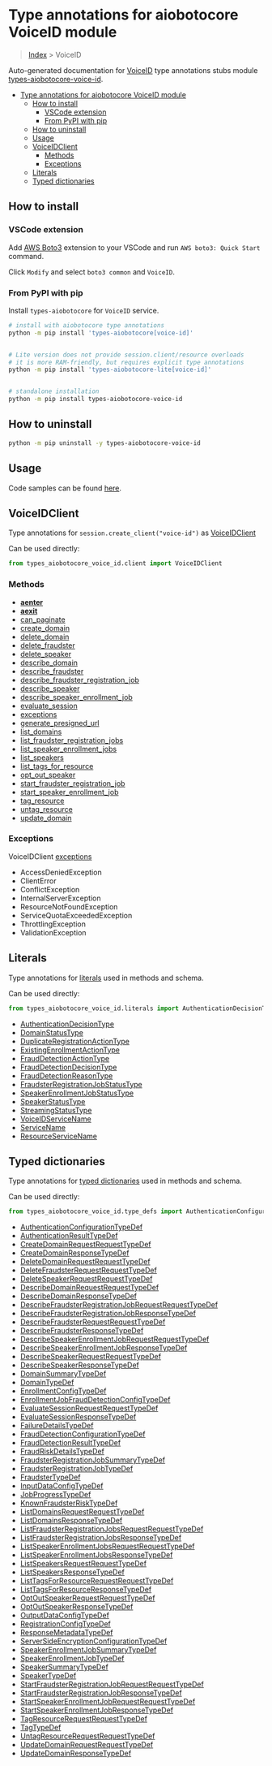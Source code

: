 <a id="type-annotations-for-aiobotocore-voiceid-module"></a>

# Type annotations for aiobotocore VoiceID module

> [Index](../README.md) > VoiceID

Auto-generated documentation for
[VoiceID](https://boto3.amazonaws.com/v1/documentation/api/latest/reference/services/voice-id.html#VoiceID)
type annotations stubs module
[types-aiobotocore-voice-id](https://pypi.org/project/types-aiobotocore-voice-id/).

- [Type annotations for aiobotocore VoiceID module](#type-annotations-for-aiobotocore-voiceid-module)
  - [How to install](#how-to-install)
    - [VSCode extension](#vscode-extension)
    - [From PyPI with pip](#from-pypi-with-pip)
  - [How to uninstall](#how-to-uninstall)
  - [Usage](#usage)
  - [VoiceIDClient](#voiceidclient)
    - [Methods](#methods)
    - [Exceptions](#exceptions)
  - [Literals](#literals)
  - [Typed dictionaries](#typed-dictionaries)

<a id="how-to-install"></a>

## How to install

<a id="vscode-extension"></a>

### VSCode extension

Add
[AWS Boto3](https://marketplace.visualstudio.com/items?itemName=Boto3typed.boto3-ide)
extension to your VSCode and run `AWS boto3: Quick Start` command.

Click `Modify` and select `boto3 common` and `VoiceID`.

<a id="from-pypi-with-pip"></a>

### From PyPI with pip

Install `types-aiobotocore` for `VoiceID` service.

```bash
# install with aiobotocore type annotations
python -m pip install 'types-aiobotocore[voice-id]'


# Lite version does not provide session.client/resource overloads
# it is more RAM-friendly, but requires explicit type annotations
python -m pip install 'types-aiobotocore-lite[voice-id]'


# standalone installation
python -m pip install types-aiobotocore-voice-id
```

<a id="how-to-uninstall"></a>

## How to uninstall

```bash
python -m pip uninstall -y types-aiobotocore-voice-id
```

<a id="usage"></a>

## Usage

Code samples can be found [here](./usage.md).

<a id="voiceidclient"></a>

## VoiceIDClient

Type annotations for `session.create_client("voice-id")` as
[VoiceIDClient](./client.md)

Can be used directly:

```python
from types_aiobotocore_voice_id.client import VoiceIDClient
```

<a id="methods"></a>

### Methods

- [__aenter__](./client.md#__aenter__)
- [__aexit__](./client.md#__aexit__)
- [can_paginate](./client.md#can_paginate)
- [create_domain](./client.md#create_domain)
- [delete_domain](./client.md#delete_domain)
- [delete_fraudster](./client.md#delete_fraudster)
- [delete_speaker](./client.md#delete_speaker)
- [describe_domain](./client.md#describe_domain)
- [describe_fraudster](./client.md#describe_fraudster)
- [describe_fraudster_registration_job](./client.md#describe_fraudster_registration_job)
- [describe_speaker](./client.md#describe_speaker)
- [describe_speaker_enrollment_job](./client.md#describe_speaker_enrollment_job)
- [evaluate_session](./client.md#evaluate_session)
- [exceptions](./client.md#exceptions)
- [generate_presigned_url](./client.md#generate_presigned_url)
- [list_domains](./client.md#list_domains)
- [list_fraudster_registration_jobs](./client.md#list_fraudster_registration_jobs)
- [list_speaker_enrollment_jobs](./client.md#list_speaker_enrollment_jobs)
- [list_speakers](./client.md#list_speakers)
- [list_tags_for_resource](./client.md#list_tags_for_resource)
- [opt_out_speaker](./client.md#opt_out_speaker)
- [start_fraudster_registration_job](./client.md#start_fraudster_registration_job)
- [start_speaker_enrollment_job](./client.md#start_speaker_enrollment_job)
- [tag_resource](./client.md#tag_resource)
- [untag_resource](./client.md#untag_resource)
- [update_domain](./client.md#update_domain)

<a id="exceptions"></a>

### Exceptions

VoiceIDClient [exceptions](./client.md#exceptions)

- AccessDeniedException
- ClientError
- ConflictException
- InternalServerException
- ResourceNotFoundException
- ServiceQuotaExceededException
- ThrottlingException
- ValidationException

<a id="literals"></a>

## Literals

Type annotations for [literals](./literals.md) used in methods and schema.

Can be used directly:

```python
from types_aiobotocore_voice_id.literals import AuthenticationDecisionType, ...
```

- [AuthenticationDecisionType](./literals.md#authenticationdecisiontype)
- [DomainStatusType](./literals.md#domainstatustype)
- [DuplicateRegistrationActionType](./literals.md#duplicateregistrationactiontype)
- [ExistingEnrollmentActionType](./literals.md#existingenrollmentactiontype)
- [FraudDetectionActionType](./literals.md#frauddetectionactiontype)
- [FraudDetectionDecisionType](./literals.md#frauddetectiondecisiontype)
- [FraudDetectionReasonType](./literals.md#frauddetectionreasontype)
- [FraudsterRegistrationJobStatusType](./literals.md#fraudsterregistrationjobstatustype)
- [SpeakerEnrollmentJobStatusType](./literals.md#speakerenrollmentjobstatustype)
- [SpeakerStatusType](./literals.md#speakerstatustype)
- [StreamingStatusType](./literals.md#streamingstatustype)
- [VoiceIDServiceName](./literals.md#voiceidservicename)
- [ServiceName](./literals.md#servicename)
- [ResourceServiceName](./literals.md#resourceservicename)

<a id="typed-dictionaries"></a>

## Typed dictionaries

Type annotations for [typed dictionaries](./type_defs.md) used in methods and
schema.

Can be used directly:

```python
from types_aiobotocore_voice_id.type_defs import AuthenticationConfigurationTypeDef, ...
```

- [AuthenticationConfigurationTypeDef](./type_defs.md#authenticationconfigurationtypedef)
- [AuthenticationResultTypeDef](./type_defs.md#authenticationresulttypedef)
- [CreateDomainRequestRequestTypeDef](./type_defs.md#createdomainrequestrequesttypedef)
- [CreateDomainResponseTypeDef](./type_defs.md#createdomainresponsetypedef)
- [DeleteDomainRequestRequestTypeDef](./type_defs.md#deletedomainrequestrequesttypedef)
- [DeleteFraudsterRequestRequestTypeDef](./type_defs.md#deletefraudsterrequestrequesttypedef)
- [DeleteSpeakerRequestRequestTypeDef](./type_defs.md#deletespeakerrequestrequesttypedef)
- [DescribeDomainRequestRequestTypeDef](./type_defs.md#describedomainrequestrequesttypedef)
- [DescribeDomainResponseTypeDef](./type_defs.md#describedomainresponsetypedef)
- [DescribeFraudsterRegistrationJobRequestRequestTypeDef](./type_defs.md#describefraudsterregistrationjobrequestrequesttypedef)
- [DescribeFraudsterRegistrationJobResponseTypeDef](./type_defs.md#describefraudsterregistrationjobresponsetypedef)
- [DescribeFraudsterRequestRequestTypeDef](./type_defs.md#describefraudsterrequestrequesttypedef)
- [DescribeFraudsterResponseTypeDef](./type_defs.md#describefraudsterresponsetypedef)
- [DescribeSpeakerEnrollmentJobRequestRequestTypeDef](./type_defs.md#describespeakerenrollmentjobrequestrequesttypedef)
- [DescribeSpeakerEnrollmentJobResponseTypeDef](./type_defs.md#describespeakerenrollmentjobresponsetypedef)
- [DescribeSpeakerRequestRequestTypeDef](./type_defs.md#describespeakerrequestrequesttypedef)
- [DescribeSpeakerResponseTypeDef](./type_defs.md#describespeakerresponsetypedef)
- [DomainSummaryTypeDef](./type_defs.md#domainsummarytypedef)
- [DomainTypeDef](./type_defs.md#domaintypedef)
- [EnrollmentConfigTypeDef](./type_defs.md#enrollmentconfigtypedef)
- [EnrollmentJobFraudDetectionConfigTypeDef](./type_defs.md#enrollmentjobfrauddetectionconfigtypedef)
- [EvaluateSessionRequestRequestTypeDef](./type_defs.md#evaluatesessionrequestrequesttypedef)
- [EvaluateSessionResponseTypeDef](./type_defs.md#evaluatesessionresponsetypedef)
- [FailureDetailsTypeDef](./type_defs.md#failuredetailstypedef)
- [FraudDetectionConfigurationTypeDef](./type_defs.md#frauddetectionconfigurationtypedef)
- [FraudDetectionResultTypeDef](./type_defs.md#frauddetectionresulttypedef)
- [FraudRiskDetailsTypeDef](./type_defs.md#fraudriskdetailstypedef)
- [FraudsterRegistrationJobSummaryTypeDef](./type_defs.md#fraudsterregistrationjobsummarytypedef)
- [FraudsterRegistrationJobTypeDef](./type_defs.md#fraudsterregistrationjobtypedef)
- [FraudsterTypeDef](./type_defs.md#fraudstertypedef)
- [InputDataConfigTypeDef](./type_defs.md#inputdataconfigtypedef)
- [JobProgressTypeDef](./type_defs.md#jobprogresstypedef)
- [KnownFraudsterRiskTypeDef](./type_defs.md#knownfraudsterrisktypedef)
- [ListDomainsRequestRequestTypeDef](./type_defs.md#listdomainsrequestrequesttypedef)
- [ListDomainsResponseTypeDef](./type_defs.md#listdomainsresponsetypedef)
- [ListFraudsterRegistrationJobsRequestRequestTypeDef](./type_defs.md#listfraudsterregistrationjobsrequestrequesttypedef)
- [ListFraudsterRegistrationJobsResponseTypeDef](./type_defs.md#listfraudsterregistrationjobsresponsetypedef)
- [ListSpeakerEnrollmentJobsRequestRequestTypeDef](./type_defs.md#listspeakerenrollmentjobsrequestrequesttypedef)
- [ListSpeakerEnrollmentJobsResponseTypeDef](./type_defs.md#listspeakerenrollmentjobsresponsetypedef)
- [ListSpeakersRequestRequestTypeDef](./type_defs.md#listspeakersrequestrequesttypedef)
- [ListSpeakersResponseTypeDef](./type_defs.md#listspeakersresponsetypedef)
- [ListTagsForResourceRequestRequestTypeDef](./type_defs.md#listtagsforresourcerequestrequesttypedef)
- [ListTagsForResourceResponseTypeDef](./type_defs.md#listtagsforresourceresponsetypedef)
- [OptOutSpeakerRequestRequestTypeDef](./type_defs.md#optoutspeakerrequestrequesttypedef)
- [OptOutSpeakerResponseTypeDef](./type_defs.md#optoutspeakerresponsetypedef)
- [OutputDataConfigTypeDef](./type_defs.md#outputdataconfigtypedef)
- [RegistrationConfigTypeDef](./type_defs.md#registrationconfigtypedef)
- [ResponseMetadataTypeDef](./type_defs.md#responsemetadatatypedef)
- [ServerSideEncryptionConfigurationTypeDef](./type_defs.md#serversideencryptionconfigurationtypedef)
- [SpeakerEnrollmentJobSummaryTypeDef](./type_defs.md#speakerenrollmentjobsummarytypedef)
- [SpeakerEnrollmentJobTypeDef](./type_defs.md#speakerenrollmentjobtypedef)
- [SpeakerSummaryTypeDef](./type_defs.md#speakersummarytypedef)
- [SpeakerTypeDef](./type_defs.md#speakertypedef)
- [StartFraudsterRegistrationJobRequestRequestTypeDef](./type_defs.md#startfraudsterregistrationjobrequestrequesttypedef)
- [StartFraudsterRegistrationJobResponseTypeDef](./type_defs.md#startfraudsterregistrationjobresponsetypedef)
- [StartSpeakerEnrollmentJobRequestRequestTypeDef](./type_defs.md#startspeakerenrollmentjobrequestrequesttypedef)
- [StartSpeakerEnrollmentJobResponseTypeDef](./type_defs.md#startspeakerenrollmentjobresponsetypedef)
- [TagResourceRequestRequestTypeDef](./type_defs.md#tagresourcerequestrequesttypedef)
- [TagTypeDef](./type_defs.md#tagtypedef)
- [UntagResourceRequestRequestTypeDef](./type_defs.md#untagresourcerequestrequesttypedef)
- [UpdateDomainRequestRequestTypeDef](./type_defs.md#updatedomainrequestrequesttypedef)
- [UpdateDomainResponseTypeDef](./type_defs.md#updatedomainresponsetypedef)

